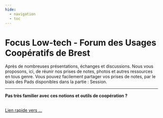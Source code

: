 ```yaml
---
hide:
  - navigation
  - toc
---
```



# Focus Low-tech - Forum des Usages Coopératifs de Brest

Après de nombreuses présentations, échanges et discussions. Nous vous proposons, ici, de réunir nos prises de notes, photos et autres ressources en tous genre. Vous pouvez facilement partager vos prises de notes, par le biais des Pads disponibles dans la partie : Session.

---

**Pas très familier avec ces notions et outils de coopération ?** 

<br><a href="./informations/premiers_pas.md" title="Site" class="md-button">Lien rapide vers ...</a>
